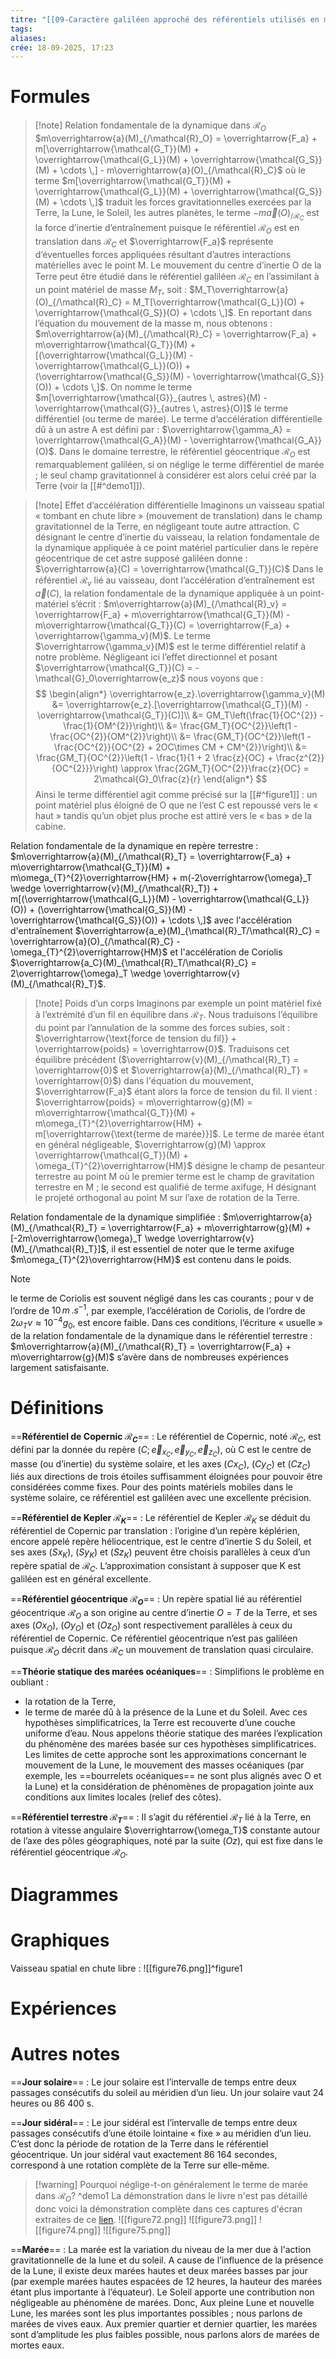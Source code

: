 ```yaml
---
titre: "[[09-Caractère galiléen approché des référentiels utilisés en mécanique terrestre]]"
tags:
aliases:
crée: 18-09-2025, 17:23
---
```

# Formules
> [!note] Relation fondamentale de la dynamique dans $\mathcal{R}_O$
> $m\overrightarrow{a}(M)_{/\mathcal{R}_O} = \overrightarrow{F_a} + m[\overrightarrow{\mathcal{G_T}}(M) + \overrightarrow{\mathcal{G_L}}(M) + \overrightarrow{\mathcal{G_S}}(M) + \cdots \,] - m\overrightarrow{a}(O)_{/\mathcal{R}_C}$ où le terme $m[\overrightarrow{\mathcal{G_T}}(M) + \overrightarrow{\mathcal{G_L}}(M) + \overrightarrow{\mathcal{G_S}}(M) + \cdots \,]$ traduit les forces gravitationnelles exercées par la Terre, la Lune, le Soleil, les autres planètes, le terme $- m\overrightarrow{a}(O)_{/\mathcal{R}_C}$ est la force d’inertie d’entraînement puisque le référentiel $\mathcal{R}_O$ est en translation dans $\mathcal{R}_C$ et $\overrightarrow{F_a}$ représente d’éventuelles forces appliquées résultant d’autres interactions matérielles avec le point M.
> Le mouvement du centre d’inertie O de la Terre peut être étudié dans le référentiel galiléen $\mathcal{R}_C$ en l’assimilant à un point matériel de masse $M_T$, soit : $M_T\overrightarrow{a}(O)_{/\mathcal{R}_C} = M_T[\overrightarrow{\mathcal{G_L}}(O) + \overrightarrow{\mathcal{G_S}}(O) + \cdots \,]$. En reportant dans l’équation du mouvement de la masse m, nous obtenons : $m\overrightarrow{a}(M)_{/\mathcal{R}_C} = \overrightarrow{F_a} + m\overrightarrow{\mathcal{G_T}}(M) + [(\overrightarrow{\mathcal{G_L}}(M) - \overrightarrow{\mathcal{G_L}}(O)) + (\overrightarrow{\mathcal{G_S}}(M) - \overrightarrow{\mathcal{G_S}}(O)) + \cdots \,]$. On nomme le terme $m[\overrightarrow{\mathcal{G}}_{autres \, astres}(M) - \overrightarrow{\mathcal{G}}_{autres \, astres}(O)]$ le terme différentiel (ou terme de marée). Le terme d’accélération différentielle dû à un astre A est défini par : $\overrightarrow{\gamma_A} = \overrightarrow{\mathcal{G_A}}(M) - \overrightarrow{\mathcal{G_A}}(O)$.
> Dans le domaine terrestre, le référentiel géocentrique $\mathcal{R}_O$ est remarquablement galiléen, si on néglige le terme différentiel de marée ; le seul champ gravitationnel à considérer est alors celui créé par la Terre (voir la [[#^demo1]]).

> [!note] Effet d’accélération différentielle
> Imaginons un vaisseau spatial « tombant en chute libre » (mouvement de translation) dans le champ gravitationnel de la Terre, en négligeant toute autre attraction.
> C désignant le centre d’inertie du vaisseau, la relation fondamentale de la dynamique appliquée à ce point matériel particulier dans le repère géocentrique de cet astre supposé galiléen donne : $\overrightarrow{a}(C) = \overrightarrow{\mathcal{G_T}}(C)$
> Dans le référentiel $\mathcal{R}_v$ lié au vaisseau, dont l’accélération d’entraînement est $\overrightarrow{a}(C)$, la relation fondamentale de la dynamique appliquée à un point-matériel s’écrit : $m\overrightarrow{a}(M)_{/\mathcal{R}_v} = \overrightarrow{F_a} + m\overrightarrow{\mathcal{G_T}}(M) - m\overrightarrow{\mathcal{G_T}}(C) = \overrightarrow{F_a} + \overrightarrow{\gamma_v}(M)$. Le terme $\overrightarrow{\gamma_v}(M)$ est le terme différentiel relatif à notre problème.
> Négligeant ici l’effet directionnel et posant $\overrightarrow{\mathcal{G_T}}(C) = -\mathcal{G}_0\overrightarrow{e_z}$ nous voyons que :
> $$
> \begin{align*}
> \overrightarrow{e_z}.\overrightarrow{\gamma_v}(M) &= \overrightarrow{e_z}.[\overrightarrow{\mathcal{G_T}}(M) - \overrightarrow{\mathcal{G_T}}(C)]\\
> &= GM_T\left(\frac{1}{OC^{2}} - \frac{1}{OM^{2}}\right)\\
> &= \frac{GM_T}{OC^{2}}\left(1 - \frac{OC^{2}}{OM^{2}}\right)\\
> &= \frac{GM_T}{OC^{2}}\left(1 - \frac{OC^{2}}{OC^{2} + 2OC\times CM + CM^{2}}\right)\\
> &= \frac{GM_T}{OC^{2}}\left(1 - \frac{1}{1 + 2 \frac{z}{OC} + \frac{z^{2}}{OC^{2}}}\right) \approx \frac{2GM_T}{OC^{2}}\frac{z}{OC} = 2\mathcal{G}_0\frac{z}{r}
> \end{align*}
> $$
> Ainsi le terme différentiel agit comme précisé sur la [[#^figure1]] : un point matériel plus éloigné de O que ne l’est C est repoussé vers le « haut » tandis qu’un objet plus proche est attiré vers le « bas » de la cabine.

Relation fondamentale de la dynamique en repère terrestre : $m\overrightarrow{a}(M)_{/\mathcal{R}_T} = \overrightarrow{F_a} + m\overrightarrow{\mathcal{G_T}}(M) + m\omega_{T}^{2}\overrightarrow{HM} + m(-2\overrightarrow{\omega}_T \wedge \overrightarrow{v}(M)_{/\mathcal{R}_T}) + m[(\overrightarrow{\mathcal{G_L}}(M) - \overrightarrow{\mathcal{G_L}}(O)) + (\overrightarrow{\mathcal{G_S}}(M) - \overrightarrow{\mathcal{G_S}}(O)) + \cdots \,]$ avec l'accélération d'entraînement $\overrightarrow{a_e}(M)_{\mathcal{R}_T/\mathcal{R}_C} = \overrightarrow{a}(O)_{/\mathcal{R}_C} - \omega_{T}^{2}\overrightarrow{HM}$ et l'accélération de Coriolis $\overrightarrow{a_C}(M)_{\mathcal{R}_T/\mathcal{R}_C} = 2\overrightarrow{\omega}_T \wedge \overrightarrow{v}(M)_{/\mathcal{R}_T}$.

> [!note] Poids d’un corps
> Imaginons par exemple un point matériel fixé à l’extrémité d’un fil en équilibre dans $\mathcal{R}_T$. Nous traduisons l’équilibre du point par l’annulation de la somme des forces subies, soit : $\overrightarrow{\text{force de tension du fil}} + \overrightarrow{poids} = \overrightarrow{0}$.
> Traduisons cet équilibre précédent ($\overrightarrow{v}(M)_{/\mathcal{R}_T} = \overrightarrow{0}$ et $\overrightarrow{a}(M)_{/\mathcal{R}_T} = \overrightarrow{0}$) dans l'équation du mouvement, $\overrightarrow{F_a}$ étant alors la force de tension du fil. Il vient : $\overrightarrow{poids} = m\overrightarrow{g}(M) = m\overrightarrow{\mathcal{G_T}}(M) + m\omega_{T}^{2}\overrightarrow{HM} + m[\overrightarrow{\text{terme de marée}}]$. Le terme de marée étant en général négligeable, $\overrightarrow{g}(M) \approx \overrightarrow{\mathcal{G_T}}(M) + \omega_{T}^{2}\overrightarrow{HM}$ désigne le champ de pesanteur terrestre au point M où le premier terme est le champ de gravitation terrestre en M ; le second est qualifié de terme axifuge, H désignant le projeté orthogonal au point M sur l’axe de rotation de la Terre.

Relation fondamentale de la dynamique simplifiée : $m\overrightarrow{a}(M)_{/\mathcal{R}_T} = \overrightarrow{F_a} + m\overrightarrow{g}(M) + [-2m\overrightarrow{\omega}_T \wedge \overrightarrow{v}(M)_{/\mathcal{R}_T}]$, il est essentiel de noter que le terme axifuge $m\omega_{T}^{2}\overrightarrow{HM}$ est contenu dans le poids.

> [!note]
> le terme de Coriolis est souvent négligé dans les cas courants ; pour v de l’ordre de $10 \, m \, . s^{-1}$, par exemple, l’accélération de Coriolis, de l’ordre de $2\omega_T v \approx 10^{-4} g_0$, est encore faible.
> Dans ces conditions, l’écriture « usuelle » de la relation fondamentale de la dynamique dans le référentiel terrestre : $m\overrightarrow{a}(M)_{/\mathcal{R}_T} = \overrightarrow{F_a} + m\overrightarrow{g}(M)$ s’avère dans de nombreuses expériences largement satisfaisante.
# Définitions
==**Référentiel de Copernic $\mathcal{R}_C$**== :
Le référentiel de Copernic, noté $\mathcal{R}_C$, est défini par la donnée du repère $(C ; \overrightarrow{e}_{x_C}, \overrightarrow{e}_{y_C}, \overrightarrow{e}_{z_C})$, où C est le centre de masse (ou d’inertie) du système solaire, et les axes $(Cx_C)$, $(Cy_C)$ et $(Cz_C)$ liés aux directions de trois étoiles suffisamment éloignées pour pouvoir être considérées comme fixes. Pour des points matériels mobiles dans le système solaire, ce référentiel est galiléen avec une excellente précision.

==**Référentiel de Kepler $\mathcal{R}_K$**== :
Le référentiel de Kepler $\mathcal{R}_K$ se déduit du référentiel de Copernic par translation : l’origine d’un repère képlérien, encore appelé repère héliocentrique, est le centre d’inertie S du Soleil, et ses axes $(Sx_K)$, $(Sy_K)$ et $(Sz_K)$ peuvent être choisis parallèles à ceux d’un repère spatial de $\mathcal{R}_C$. L’approximation consistant à supposer que K est galiléen est en général excellente.

==**Référentiel géocentrique $\mathcal{R}_O$**== :
Un repère spatial lié au référentiel géocentrique $\mathcal{R}_O$ a son origine au centre d’inertie $O = T$ de la Terre, et ses axes $(Ox_O)$, $(Oy_O)$ et $(Oz_O)$ sont respectivement parallèles à ceux du référentiel de Copernic. Ce référentiel géocentrique n’est pas galiléen puisque $\mathcal{R}_O$ décrit dans $\mathcal{R}_C$ un mouvement de translation quasi circulaire.

==**Théorie statique des marées océaniques**== :
Simplifions le problème en oubliant :
- la rotation de la Terre,
- le terme de marée dû à la présence de la Lune et du Soleil.
Avec ces hypothèses simplificatrices, la Terre est recouverte d’une couche uniforme d’eau. Nous appelons théorie statique des marées l’explication du phénomène des marées basée sur ces hypothèses simplificatrices.
Les limites de cette approche sont les approximations concernant le mouvement de la Lune, le mouvement des masses océaniques (par exemple, les ==bourrelets océaniques== ne sont plus alignés avec O et la Lune) et la considération de phénomènes de propagation jointe aux conditions aux limites locales (relief des côtes).

==**Référentiel terrestre $\mathcal{R}_T$**== :
II s’agit du référentiel $\mathcal{R}_T$ lié à la Terre, en rotation à vitesse angulaire $\overrightarrow{\omega_T}$ constante autour de l’axe des pôles géographiques, noté par la suite $(Oz)$, qui est fixe dans le référentiel géocentrique $\mathcal{R}_O$.
# Diagrammes

# Graphiques
Vaisseau spatial en chute libre :
![[figure76.png]]^figure1
# Expériences

# Autres notes
==**Jour solaire**== : 
Le jour solaire est l’intervalle de temps entre deux passages consécutifs du soleil au méridien d’un lieu. Un jour solaire vaut 24 heures ou 86 400 s.

==**Jour sidéral**== :
Le jour sidéral est l’intervalle de temps entre deux passages consécutifs d’une étoile lointaine « fixe » au méridien d’un lieu. C’est donc la période de rotation de la Terre dans le référentiel géocentrique. Un jour sidéral vaut exactement 86 164 secondes, correspond à une rotation complète de la Terre sur elle-même.

> [!warning] Pourquoi néglige-t-on généralement le terme de marée dans $\mathcal{R}_O$? ^demo1
> La démonstration dans le livre n'est pas détaillé donc voici la démonstration complète dans ces captures d'écran extraites de ce [lien](https://webetab.ac-bordeaux.fr/Etablissement/BDBorn/sections/postbac/prepasciences/physique/telech/docs20089/M11_2008-2009_RefGeoTer.pdf).
> ![[figure72.png]]
> ![[figure73.png]]
> ![[figure74.png]]
> ![[figure75.png]]

==**Marée**== :
La marée est la variation du niveau de la mer due à l'action gravitationnelle de la lune et du soleil. A cause de l’influence de la présence de la Lune, il existe deux marées hautes et deux marées basses par jour (par exemple marées hautes espacées de 12 heures, la hauteur des marées étant plus importante à l’équateur). Le Soleil apporte une contribution non négligeable au phénomène de marées. Donc, Aux pleine Lune et nouvelle Lune, les marées sont les plus importantes possibles ; nous parlons de marées de vives eaux. Aux premier quartier et dernier quartier, les marées sont d’amplitude les plus faibles possible, nous parlons alors de marées de mortes eaux.